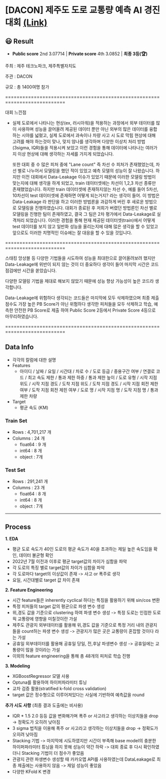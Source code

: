 # [DACON] 제주도 도로 교통량 예측 AI 경진대회 [(Link)](https://dacon.io/competitions/official/235985/leaderboard)

## 😃 Result
- **Public score** 2nd 3.07714 | **Private score** 4th 3.0852 | **최종 3등(🏆)**





주최 : 제주 테크노파크, 제주특별자치도

주관 : DACON

규모 : 총 1400여명 참가

===========================================================================

대회 느낀점
 - 실제 도로에서 나타나는 현상(ex, 러시아워)을 적용하는 과정에서 외부 데이터를 많이 사용하며 성능을 끌어올려 제공된 데이터 뿐만 아닌 외부의 많은 데이터를 융합하는 시야를 넓혔고, 실제 도로에서 과속이나 차량 사고 시 도로 막힘 현상에 대해
   고려를 해야 하는것이 맞나, 맞지 않나를 생각하며 다양한 이상치 처리 방법(3sigma, IQR)들을 적용시켜 보았고 이런 경험을 통해 데이터에 나타나는 여러가지 이상 현상에 대해 생각하는 자세를 가지게 되었습니다.
   
   또한 대회 중 수 많은 피처 중에 "Lane count" 즉 차선 수 피처가 존재했었는데, 차선 별로 나누어서 모델링을 했던 적이 있었고 예측 모델의 성능이 잘 나왔습니다.
   하지만 이전 대회에서 Data-Leakage 이슈가 있었기 때문에 이러한 모델링 방법이 맞는지에 대해 생각을 하게 되었고,
   train 데이터셋에는 차선이 1,2,3 차선 종류만 존재했었습니다. 하지만 train 데이터셋에 존재하지않는 차선 수, 예를 들어 5차선, 10차선이 test 데이터셋에 존재하면 어떻게 되는거지? 라는 생각이 들어.
   이 방법은 Data-Leakage 라 판단을 하고 이러한 방법론을 과감하게 버린 후 새로운 방법으로 모델링을 진행하였습니다.
   대회가 종료된 후 저희가 버렸던 방법론인 차선 별로 모델링을 진행한 팀이 존재하였고, 결국 그 팀은 2차 평가에서 Data-Leakage로 실격처리 되었습니다.
   이러한 경험을 통해 현재 제공된 데이터셋(train)에서 어떻게 test 데이터를 보지 않고 일반화 성능을 올리는지에 대해 많은 생각을 할 수 있었고 앞으로도 이러한 치명적인 이슈에는 잘 대응을 할 수 있을 것입니다.

===========================================================================

스태킹 앙상블 등 다양한 기법들을 시도하여 성능을 최대한으로 끌어올려보려 했지만
Data-Leakage에 위반이 되지 않는 것이 더 중요하다 생각이 들어 마지막 시간은 코드 점검에만 시간을 쏟았습니다.

다양한 모델링 기법을 제대로 해보지 않았기 때문에 성능 향상 가능성이 높은 코드라 생각합니다.

Data-Leakage에 위험하다 생각되는 코드들은 마지막에 모두 삭제하였으며 최종 제출 점수도 가장 높은 PB Score가 아닌 위험하다 생각한 피처들을 모두 삭제하고 학습, 예측한 안전한 PB Score로 제출 하여 Public Score 2등에서 Private Score 4등으로 마무리하였습니다.

===========================================================================


## Data Info

* 각각의 칼럼에 대한 설명
* Features 
  * 아이디 / 날짜 / 요일 / 시간대 / 차로 수 / 도로 등급 / 중용구간 여부 / 연결로 코드 / 최고 속도 제한 / 통과 제한 하중 / 통과 제한 높이 / 도로 유형 / 시작 지점 위도 / 시작 지점 경도 / 도착 지점 위도 / 도착 지점 경도 / 시작 지점 회전 제한 여부 / 도착 지점 회전 제힌 여부 / 도로 명 / 시작 지점 명 / 도작 지점 명 / 통과 제한 차량
* Target
  * 평균 속도 (KM)
  
### Train Set

* Rows : 4,701,217 개
* Columns : 24 개
  * float64 : 9 개
  * int64 : 8 개
  * object : 7개

### Test Set

* Rows : 291,241 개
* Columns : 23 개
  * float64 : 8 개
  * int64 : 8 개
  * object : 7개
  
---

## Process

**1. EDA** 
  * 평균 도로 속도가 40인 도로의 평균 속도가 40을 초과하는 제일 높은 속도임을 확인, 데이터 불균형 확인
  * 2022년 7월 이전과 이후로 평균 target값의 차이가 심함을 파악
  * 각 도로의 특징 별로 target값의 차이가 심함을 파악
  * 각 도로마다 target의 이상값이 존재 -> 사고 or 폭주로 생각
  * 요일, 시간대별로 target 값 차이 존재
  
**2. Feature Engineering** 
  * 시간 feature들은 inherently cyclical 하다는 특징을 활용하기 위해 sin/cos 변환
  * 특정 피처들의 target 값의 평균으로 파생 변수 생성
  * 위,경도 값을 기준으로 clustering 하여 파생 변수 생성 -> 특정 도로는 인접한 도로읙 교통량에 영향을 미칠것이란 가설
  * 제주도 관광지 외부데이터를 활용해 위,경도 값을 기준으로 특정 거리 내의 관광지들을 count하는 파생 변수 생성 -> 관광지가 많은 곳은 교통량이 혼잡할 것이다 라는 가설
  * 공휴일 외부데이터를 활용해 공휴일 당일, 전,후날 파생변수 생성 -> 공휴일에는 교통량이 많을 것이라는 가설
  * 이외의 feature engineering을 통해 총 48개의 피처로 학습 진행

**3. Modeling**

  * XGBoostRegressor 모델 사용
  * Optuna를 활용하여 하이퍼파라미터 튜닝
  * 교차 검증 활용(stratified k-fold cross validation)
  * target 값은 정수형으로 이루어져있다는 사실에 기반하여 예측값을 round 

**추가 시도 사항** (최종 결과 도출에는 비사용)
  * IQR * 1.5 2.0 등등 값을 변화해가며 폭주 or 사고라고 생각하는 이상치들을 drop -> 정확도가 오히려 낮아짐
  * 3 sigma 법칙을 이용해 폭주 or 사고라고 생각하는 이상치들을 drop -> 정확도가 오히려 낮아짐
  * Stacking 기법 -> 마지막에 시도하였지만 시간이 부족해 base model의 충분한 하이퍼파라미터 튜닝을 하지 못해 성능이 약간 하락
    -> 대회 종료 후 다시 확인하였더니 Stacking 기법이 더 점수가 좋았음
  * 관광지 관련 파생변수 생성할 때 카카오맵 API를 사용하였는데 DataLeakage로 최종 제출에는 사용하지 않음 -> 제일 성능이 좋았음
  * 다양한 KFold K 변경


  
